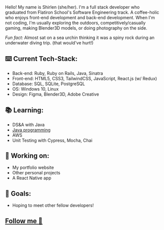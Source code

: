 Hello! My name is Shirlen (she/her). I'm a full stack developer who graduated from Flatiron School's Software Engineering track. 
A coffee-holic who enjoys front-end development and back-end development. When I'm not coding, I'm usually exploring the outdoors, 
competitively/casually gaming, making Blender3D models, or doing photography on the side.

_Fun fact:_ Almost sat on a sea urchin thinking it was a spiny rock during an underwater diving trip. (that would've hurt!)

## ⌨️ Current Tech-Stack:

* Back-end: Ruby, Ruby on Rails, Java, Sinatra
* Front-end: HTML5, CSS3, TailwindCSS, JavaScript, React.js (w/ Redux)
* Database: SQL, SQLite, PostgreSQL
* OS: Windows 10, Linux
* Design: Figma, Blender3D, Adobe Creative

## 📚 Learning:

* DS&A with Java
* [Java programming](https://www.github.com/Ro5hi/studying_java)
* AWS
* Unit Testing with Cypress, Mocha, Chai

## 🧾 Working on:

* My portfolio website
* Other personal projects
* A React Native app

## 📌 Goals:

* Hoping to meet other fellow developers!

## [Follow me 📲 ](https://linktr.ee/slend) ##
